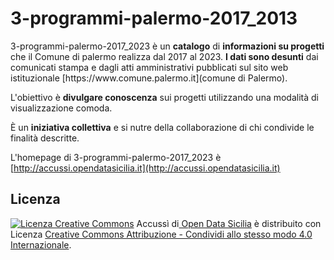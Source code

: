 # 3-programmi-palermo-2017_2013
<p>
	3-programmi-palermo-2017_2023 è un <strong>catalogo</strong> di <strong>informazioni su progetti</strong> che il Comune di palermo realizza dal 2017 al 2023. <strong>I dati sono desunti</strong> dai comunicati stampa e dagli atti amministrativi pubblicati sul sito web istituzionale [https://www.comune.palermo.it](comune di Palermo).
</p>
<p>
	L'obiettivo è <strong>divulgare conoscenza</strong> sui progetti utilizzando una modalità di visualizzazione comoda.
</p>
<p>
	È un <strong>iniziativa collettiva</strong> e si nutre della collaborazione di chi condivide le finalità descritte.

L'homepage di 3-programmi-palermo-2017_2023 è [http://accussi.opendatasicilia.it](http://accussi.opendatasicilia.it)

## Licenza
<p>
<a rel="license" href="http://creativecommons.org/licenses/by-sa/4.0/"><img alt="Licenza Creative Commons" style="border-width:0" src="https://i.creativecommons.org/l/by-sa/4.0/80x15.png"></a> <span xmlns:dct="http://purl.org/dc/terms/" property="dct:title">Accussì</span> di<a xmlns:cc="http://creativecommons.org/ns#" href="http://opendatasicilia.it" property="cc:attributionName" rel="cc:attributionURL"> Open Data Sicilia</a> è distribuito con Licenza <a rel="license" href="http://creativecommons.org/licenses/by-sa/4.0/">Creative Commons Attribuzione - Condividi allo stesso modo 4.0 Internazionale</a>.
</p>
